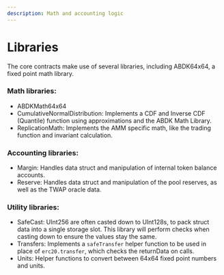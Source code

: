 ```yaml
---
description: Math and accounting logic
---
```


# Libraries

The core contracts make use of several libraries, including ABDK64x64, a fixed point math library.

### Math libraries:

* ABDKMath64x64
* CumulativeNormalDistribution: Implements a CDF and Inverse CDF (Quantile) function using approximations and the ABDK Math Library.
* ReplicationMath: Implements the AMM specific math, like the trading function and invariant calculation.

### Accounting libraries:

* Margin: Handles data struct and manipulation of internal token balance accounts.
* Reserve: Handles data struct and manipulation of the pool reserves, as well as the TWAP oracle data.

### Utility libraries:

* SafeCast: UInt256 are often casted down to UInt128s, to pack struct data into a single storage slot. This library will perform checks when casting down to ensure the values stay the same.
* Transfers: Implements a `safeTransfer` helper function to be used in place of `erc20.transfer`, which checks the returnData on calls.
* Units: Helper functions to convert between 64x64 fixed point numbers and units.
